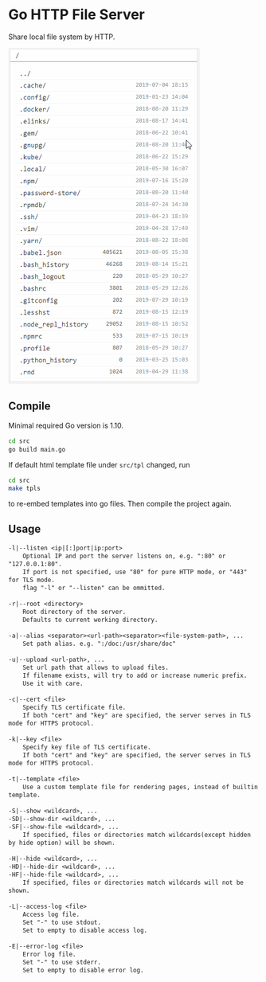 # Go HTTP File Server
Share local file system by HTTP.

![Go HTTP File Server pages](doc/ghfs.gif)

## Compile
Minimal required Go version is 1.10.
```bash
cd src
go build main.go
```

If default html template file under `src/tpl` changed, run
```bash
cd src
make tpls
```
to re-embed templates into go files. Then compile the project again.

## Usage
```
-l|--listen <ip|[:]port|ip:port>
    Optional IP and port the server listens on, e.g. ":80" or "127.0.0.1:80".
    If port is not specified, use "80" for pure HTTP mode, or "443" for TLS mode.
    flag "-l" or "--listen" can be ommitted.

-r|--root <directory>
    Root directory of the server.
    Defaults to current working directory.

-a|--alias <separator><url-path><separator><file-system-path>, ...
    Set path alias. e.g. ":/doc:/usr/share/doc"

-u|--upload <url-path>, ...
    Set url path that allows to upload files.
    If filename exists, will try to add or increase numeric prefix.
    Use it with care.

-c|--cert <file>
    Specify TLS certificate file.
    If both "cert" and "key" are specified, the server serves in TLS mode for HTTPS protocol.

-k|--key <file>
    Specify key file of TLS certificate.
    If both "cert" and "key" are specified, the server serves in TLS mode for HTTPS protocol.

-t|--template <file>
    Use a custom template file for rendering pages, instead of builtin template.

-S|--show <wildcard>, ...
-SD|--show-dir <wildcard>, ...
-SF|--show-file <wildcard>, ...
    If specified, files or directories match wildcards(except hidden by hide option) will be shown. 

-H|--hide <wildcard>, ...
-HD|--hide-dir <wildcard>, ...
-HF|--hide-file <wildcard>, ...
    If specified, files or directories match wildcards will not be shown.

-L|--access-log <file>
    Access log file.
    Set "-" to use stdout.
    Set to empty to disable access log.

-E|--error-log <file>
    Error log file.
    Set "-" to use stderr.
    Set to empty to disable error log.
```

